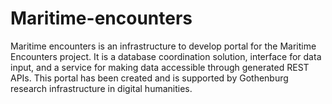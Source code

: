 # Maritime-encounters
Maritime encounters is an infrastructure to develop portal for the Maritime Encounters project. It is a database coordination solution, interface for data input, and a service for making data accessible through generated REST APIs. This portal has been created and is supported by Gothenburg research infrastructure in digital humanities.

